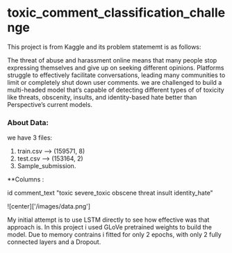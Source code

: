 # __toxic_comment_classification_challenge__

This project is from Kaggle and its problem statememt is as follows:

The threat of abuse and harassment online means that many people stop expressing themselves and give up on seeking different opinions. Platforms struggle to effectively facilitate conversations, leading many communities to limit or completely shut down user comments.
we are challenged to build a multi-headed model that’s capable of detecting different types of of toxicity like threats, obscenity, insults, and identity-based hate better than Perspective’s current models.

### About Data:

we have 3 files:
1. train.csv --> (159571, 8)
2. test.csv  --> (153164, 2)
3. Sample_submission.

**Columns :

id 
comment_text
"toxic 
severe_toxic
obscene
threat
insult
identity_hate"

![center]['/images/data.png']


My initial attempt is to use LSTM directly to see how effective was that approach is. In this project i used GLoVe pretrained weights to build the model. Due to memory contrains i fitted for only 2 epochs, with only 2 fully connected layers and a Dropout.
